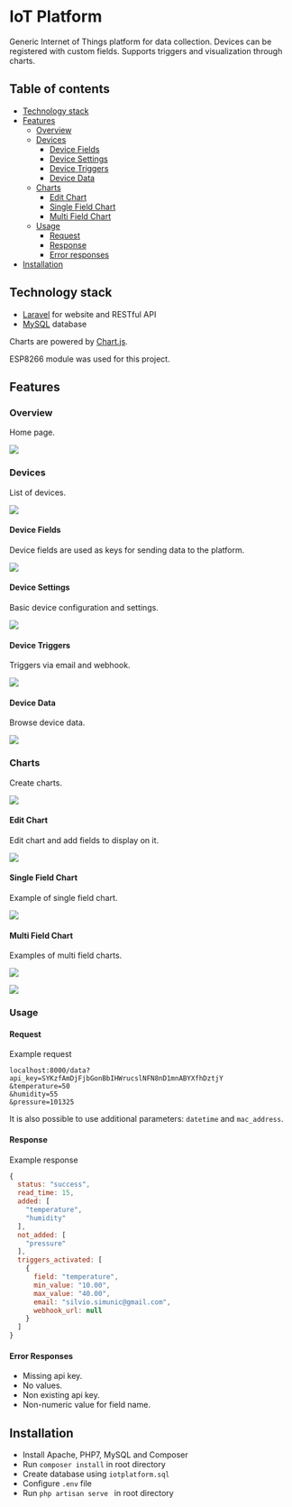 # IoT Platform
Generic Internet of Things platform for data collection. Devices can be registered with custom fields. Supports triggers and visualization through charts.

## Table of contents
  * [Technology stack](#technology-stack)
  * [Features](#features)
    * [Overview](#overview)
    * [Devices](#devices)
      * [Device Fields](#device-fields)
      * [Device Settings](#device-settings)
      * [Device Triggers](#device-triggers)
      * [Device Data](#device-data)
    * [Charts](#charts)
      * [Edit Chart](#edit-chart)
      * [Single Field Chart](#single-field-chart)
      * [Multi Field Chart](#multi-field-chart)
    * [Usage](#usage)
      * [Request](#request)
      * [Response](#response)
      * [Error responses](#error-responses)
  * [Installation](#installation)

## Technology stack
* [Laravel](https://laravel.com/) for website and RESTful API
* [MySQL](https://www.mysql.com/) database

Charts are powered by [Chart.js](https://www.chartjs.org/).

ESP8266 module was used for this project.

## Features
### Overview
Home page.

![](https://i.imgur.com/sloUzzm.png)

### Devices
List of devices.

![](https://i.imgur.com/42kp36Q.png)

#### Device Fields

Device fields are used as keys for sending data to the platform.

![](https://i.imgur.com/kcmkEtj.png)

#### Device Settings

Basic device configuration and settings.

![](https://i.imgur.com/ngkBfat.png)

#### Device Triggers

Triggers via email and webhook.

![](https://i.imgur.com/dUu61Xu.png)

#### Device Data

Browse device data.

![](https://i.imgur.com/W7b9UoX.png)

### Charts

Create charts.

![](https://i.imgur.com/r5H3Jc6.png)

#### Edit Chart

Edit chart and add fields to display on it.

![](https://i.imgur.com/6TU440A.png)

#### Single Field Chart

Example of single field chart.

![](https://i.imgur.com/H2v6tgu.png)

#### Multi Field Chart 

Examples of multi field charts.

![](https://i.imgur.com/mYVk2Vy.png)

![](https://i.imgur.com/DqyNdd3.png)

### Usage

#### Request

Example request

```
localhost:8000/data?api_key=SYKzfAmDjFjbGonBbIHWrucslNFN8nD1mnABYXfhDztjY
&temperature=50
&humidity=55
&pressure=101325
```

It is also possible to use additional parameters: `datetime` and `mac_address`.

#### Response

Example response

```js
{
  status: "success",
  read_time: 15,
  added: [
    "temperature",
    "humidity"
  ],
  not_added: [
    "pressure"
  ],
  triggers_activated: [
    {
      field: "temperature",
      min_value: "10.00",
      max_value: "40.00",
      email: "silvio.simunic@gmail.com",
      webhook_url: null
    }
  ]
}
```

#### Error Responses

* Missing api key.
* No values.
* Non existing api key.
* Non-numeric value for field name.

## Installation

* Install Apache, PHP7, MySQL and Composer
* Run `composer install` in root directory
* Create database using `iotplatform.sql`
* Configure `.env` file
* Run `php artisan serve ` in root directory
